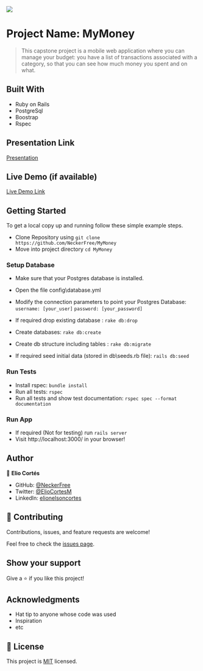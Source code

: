 ![](https://img.shields.io/badge/Microverse-blueviolet)

# Project Name: MyMoney

> This capstone project is a mobile web application where you can manage your budget: you have a list of transactions associated with a category, so that you can see how much money you spent and on what.


## Built With

- Ruby on Rails
- PostgreSql
- Boostrap
- Rspec

## Presentation Link

[Presentation](https://livedemo.com)

## Live Demo (if available)

[Live Demo Link](https://fierce-caverns-90128.herokuapp.com)

## Getting Started

To get a local copy up and running follow these simple example steps.
- Clone Repository using
`git clone https://github.com/NeckerFree/MyMoney`
- Move into project directory
`cd MyMoney`
### Setup Database 
- Make sure that your Postgres database is installed.
-  Open the file config\database.yml
- Modify the connection parameters to point your Postgres      Database:
    `username: [your_user]`
    `password: [your_password]`

- If required drop existing database : `rake db:drop`
- Create databases: `rake db:create`
- Create db structure including tables : `rake db:migrate`
- If required seed initial data (stored in db\seeds.rb file): `rails db:seed`
### Run Tests
- Install rspec: `bundle install`
- Run all tests: `rspec`
- Run all tests and show test documentation: `rspec spec --format documentation`

### Run App
- If required (Not for testing) run `rails server`
- Visit http://localhost:3000/ in your browser!

## Author

👤 **Elio Cortés**

- GitHub: [@NeckerFree](https://github.com/NeckerFree)
- Twitter: [@ElioCortesM](https://twitter.com/ElioCortesM)
- LinkedIn: [elionelsoncortes](https://www.linkedin.com/in/elionelsoncortes/)


## 🤝 Contributing

Contributions, issues, and feature requests are welcome!

Feel free to check the [issues page](../../issues/).

## Show your support

Give a ⭐️ if you like this project!

## Acknowledgments

- Hat tip to anyone whose code was used
- Inspiration
- etc

## 📝 License

This project is [MIT](./LICENSE) licensed.

